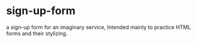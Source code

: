 # sign-up-form
a sign-up form for an imaginary service, Intended mainly to practice HTML forms and their stylizing.
